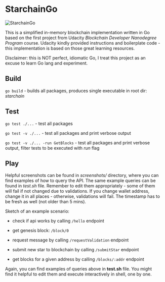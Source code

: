 # StarchainGo

![StarchainGo](https://github.com/lambda-mike/starchain-go/workflows/Starchain%20Go/badge.svg)

This is a simplified in-memory blockchain implementation written in Go based on the first project from Udacity _Blockchain Developer Nanodegree Program_ course. Udacity kindly provided instructions and boilerplate code - this implementation is based on those great learning resources.

Disclaimer: this is NOT perfect, idiomatic Go, I treat this project as an excuse to learn Go lang and experiment.


## Build

`go build` - builds all packages, produces single executable in root dir: _starchain_


## Test

`go test ./...` - test all packages

`go test -v ./...` - test all packages and print verbose output

`go test -v ./... -run GetBlocks` - test all packages and print verbose output, filter tests to be executed with _run_ flag


## Play

Helpful screenshots can be found in _screenshots/_ directory, where you can find examples of how to query the API. The same example queries can be found in _test.sh_ file. Remember to edit them appropriately - some of them will fail if not changed due to validations. If you change wallet address, change it in all places - otherwise, validations will fail. The timestamp has to be fresh as well (not older than 5 mins).

Sketch of an example scenario:

- check if api works by calling `/hello` endpoint

- get genesis block: `/block/0`

- request message by calling `/requestValidation` endpoint

- submit new star to blockchain by calling `/submitStar` endpoint

- get blocks for a given address by calling `/blocks/:addr` endpoint

Again, you can find examples of queries above in **test.sh** file.
You might find it helpful to edit them and execute interactively in shell, one by one.
